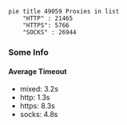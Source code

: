 
```mermaid
pie title 49059 Proxies in list
    "HTTP" : 21465
    "HTTPS": 5766
    "SOCKS" : 26944
```

### Some Info
#### Average Timeout

- mixed: 3.2s
- http: 1.3s
- https: 8.3s
- socks: 4.8s